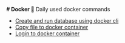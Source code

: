 **# Docker :whale2:**
Daily used docker commands

- [Create and run database using docker cli](docker-create-db.md)
- [Copy file to docker container](docker-cp.md)
- [Login to docker container](docker-login.md)
